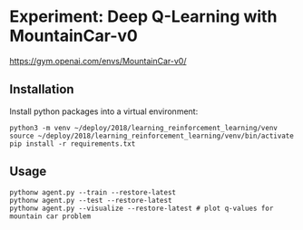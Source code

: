 # Experiment: Deep Q-Learning with MountainCar-v0 

https://gym.openai.com/envs/MountainCar-v0/

## Installation


Install python packages into a virtual environment:

```
python3 -m venv ~/deploy/2018/learning_reinforcement_learning/venv
source ~/deploy/2018/learning_reinforcement_learning/venv/bin/activate
pip install -r requirements.txt
```

## Usage

```
pythonw agent.py --train --restore-latest
pythonw agent.py --test --restore-latest
pythonw agent.py --visualize --restore-latest # plot q-values for mountain car problem

```
